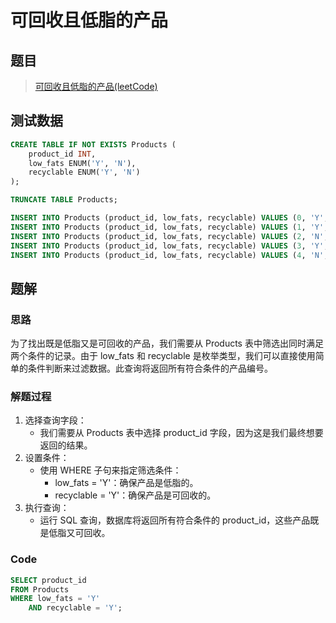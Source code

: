 # 可回收且低脂的产品

## 题目

> [可回收且低脂的产品(leetCode)](https://leetcode.cn/problems/recyclable-and-low-fat-products/description/?envType=study-plan-v2&envId=sql-free-50)

## 测试数据

```sql
CREATE TABLE IF NOT EXISTS Products (
    product_id INT,
    low_fats ENUM('Y', 'N'),
    recyclable ENUM('Y', 'N')
);

TRUNCATE TABLE Products;

INSERT INTO Products (product_id, low_fats, recyclable) VALUES (0, 'Y', 'N');
INSERT INTO Products (product_id, low_fats, recyclable) VALUES (1, 'Y', 'Y');
INSERT INTO Products (product_id, low_fats, recyclable) VALUES (2, 'N', 'Y');
INSERT INTO Products (product_id, low_fats, recyclable) VALUES (3, 'Y', 'Y');
INSERT INTO Products (product_id, low_fats, recyclable) VALUES (4, 'N', 'N');
```

## 题解

### 思路
为了找出既是低脂又是可回收的产品，我们需要从 Products 表中筛选出同时满足两个条件的记录。由于 low_fats 和 recyclable 是枚举类型，我们可以直接使用简单的条件判断来过滤数据。此查询将返回所有符合条件的产品编号。

### 解题过程
1. 选择查询字段：
    - 我们需要从 Products 表中选择 product_id 字段，因为这是我们最终想要返回的结果。
2. 设置条件：
   - 使用 WHERE 子句来指定筛选条件：
     - low_fats = 'Y'：确保产品是低脂的。
     - recyclable = 'Y'：确保产品是可回收的。
3. 执行查询：
   - 运行 SQL 查询，数据库将返回所有符合条件的 product_id，这些产品既是低脂又可回收。

### Code
```sql
SELECT product_id
FROM Products
WHERE low_fats = 'Y'
	AND recyclable = 'Y';
```

